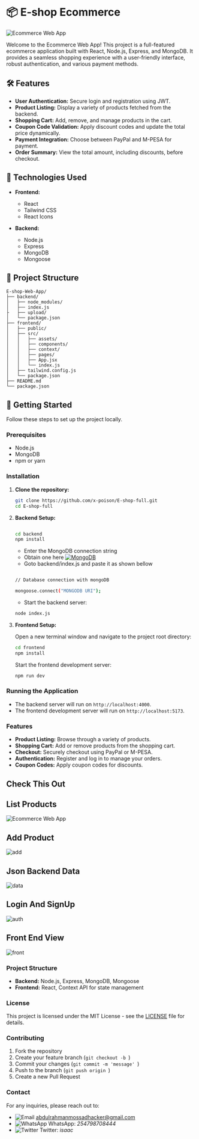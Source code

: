 # 📦 **E-shop Ecommerce**

![Ecommerce Web App](https://i.imgur.com/ucdCcWz.jpeg)

Welcome to the Ecommerce Web App! This project is a full-featured ecommerce application built with React, Node.js, Express, and MongoDB. It provides a seamless shopping experience with a user-friendly interface, robust authentication, and various payment methods.

## 🛠️ **Features**

- **User Authentication:** Secure login and registration using JWT.
- **Product Listing:** Display a variety of products fetched from the backend.
- **Shopping Cart:** Add, remove, and manage products in the cart.
- **Coupon Code Validation:** Apply discount codes and update the total price dynamically.
- **Payment Integration:** Choose between PayPal and M-PESA for payment.
- **Order Summary:** View the total amount, including discounts, before checkout.

## 🚀 **Technologies Used**

- **Frontend:**
  - React
  - Tailwind CSS
  - React Icons

- **Backend:**
  - Node.js
  - Express
  - MongoDB
  - Mongoose

## 📂 **Project Structure**

```plaintext
E-shop-Web-App/
├── backend/
│   ├── node_modules/
│   ├── index.js
├   ├── upload/
│   └── package.json
├── frontend/
│   ├── public/
│   ├── src/
│   │   ├── assets/
│   │   ├── components/
│   │   ├── context/
│   │   ├── pages/
│   │   ├── App.jsx
│   │   └── index.js
│   ├── tailwind.config.js
│   └── package.json
├── README.md
└── package.json

```

## 🏁 **Getting Started**

Follow these steps to set up the project locally.

### Prerequisites

- Node.js
- MongoDB
- npm or yarn

### Installation

1. **Clone the repository:**

    ```bash
    git clone https://github.com/x-poison/E-shop-full.git
    cd E-shop-full
    ```

2. **Backend Setup:**

    ```bash

    cd backend
    npm install

    ```
    - Enter the MongoDB connection string
    - Obtain one here [![MongoDB](https://img.icons8.com/color/48/000000/mongodb.png)](https://www.mongodb.com/)
    - Goto backend/index.js and paste it as shown bellow

    ```bash

    // Database connection with mongoDB

    mongoose.connect("MONGODB URI");

    ```

    - Start the backend server:

    ```bash
    node index.js

    ```

3. **Frontend Setup:**

    Open a new terminal window and navigate to the project root directory:

    ```bash
    cd frontend
    npm install
    ```

    Start the frontend development server:

    ```bash
    npm run dev

    ```

### Running the Application

- The backend server will run on `http://localhost:4000`.
- The frontend development server will run on `http://localhost:5173`.

### Features

- **Product Listing:** Browse through a variety of products.
- **Shopping Cart:** Add or remove products from the shopping cart.
- **Checkout:** Securely checkout using PayPal or M-PESA.
- **Authentication:** Register and log in to manage your orders.
- **Coupon Codes:** Apply coupon codes for discounts.

## Check This Out

## List Products
![Ecommerce Web App](https://i.imgur.com/qGdKi1k.jpeg)

## Add Product
![add](https://i.imgur.com/o8R30Qx.jpeg)

## Json Backend Data
![data](https://i.imgur.com/JPrQXTq.jpeg)

## Login And SignUp
![auth](https://i.imgur.com/us93SQ2.jpeg)

## Front End View
![front](https://i.imgur.com/FfZbUK5.jpeg)


### Project Structure

- **Backend:** Node.js, Express, MongoDB, Mongoose
- **Frontend:** React, Context API for state management

### License

This project is licensed under the MIT License - see the [LICENSE](https://opensource.org/licenses/MIT) file for details.

### Contributing

1. Fork the repository
2. Create your feature branch (`git checkout -b `)
3. Commit your changes (`git commit -m 'message' `)
4. Push to the branch (`git push origin `)
5. Create a new Pull Request

### Contact

For any inquiries, please reach out to:

<!-- - 📧 [abdulrahmanmossadhacker@gmail.com](mailto:abdulrahmanmossadhacker@gmail.com) -->
- ![Email](https://img.icons8.com/color/24/000000/email.png) [abdulrahmanmossadhacker@gmail.com](mailto:abdulrahmanmossadhacker@gmail.com)
- ![WhatsApp](https://img.icons8.com/color/24/000000/whatsapp.png) WhatsApp: *254798708444*
- ![Twitter](https://img.icons8.com/color/24/000000/twitter--v1.png) Twitter: *isaac*

